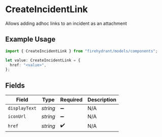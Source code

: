 # CreateIncidentLink

Allows adding adhoc links to an incident as an attachment

## Example Usage

```typescript
import { CreateIncidentLink } from "firehydrant/models/components";

let value: CreateIncidentLink = {
  href: "<value>",
};
```

## Fields

| Field              | Type               | Required           | Description        |
| ------------------ | ------------------ | ------------------ | ------------------ |
| `displayText`      | *string*           | :heavy_minus_sign: | N/A                |
| `iconUrl`          | *string*           | :heavy_minus_sign: | N/A                |
| `href`             | *string*           | :heavy_check_mark: | N/A                |